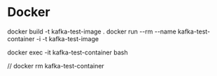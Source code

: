 # Docker

docker build -t kafka-test-image .
docker run --rm --name kafka-test-container -i -t kafka-test-image

docker exec -it kafka-test-container bash

// docker rm kafka-test-container